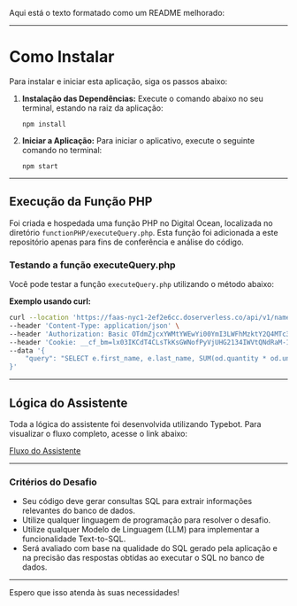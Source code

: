 Aqui está o texto formatado como um README melhorado:

---

# Como Instalar

Para instalar e iniciar esta aplicação, siga os passos abaixo:

1. **Instalação das Dependências:**
   Execute o comando abaixo no seu terminal, estando na raiz da aplicação:
   ```
   npm install
   ```

2. **Iniciar a Aplicação:**
   Para iniciar o aplicativo, execute o seguinte comando no terminal:
   ```
   npm start
   ```

---

## Execução da Função PHP

Foi criada e hospedada uma função PHP no Digital Ocean, localizada no diretório `functionPHP/executeQuery.php`. Esta função foi adicionada a este repositório apenas para fins de conferência e análise do código.

### Testando a função executeQuery.php

Você pode testar a função `executeQuery.php` utilizando o método abaixo:

**Exemplo usando curl:**
```bash
curl --location 'https://faas-nyc1-2ef2e6cc.doserverless.co/api/v1/namespaces/fn-4dc5eddf-ac28-4aef-a102-b1938ecfc752/actions/executeQuery?blocking=true&result=true' \
--header 'Content-Type: application/json' \
--header 'Authorization: Basic OTdmZjcxYWMtYWEwYi00YmI3LWFhMzktY2Q4MTc3ZWM4NjBlOnF3UDhpaWhyR2txbHcweW1kbkRBNE1kNUZKckk4OVpsTVpUcFp5NUpCTmk1Q2JJN3pwUkVsWnRtaldhQkl5Z1Y=' \
--header 'Cookie: __cf_bm=lx03IKCdT4CLsTkKsGWNofPyVjUHG2134IWVtQNdRaM-1719891096-1.0.1.1-DcQBrHmQXokD3VVJwn0DHs79IfYMR2nGTGQvV7eo3naJfN9IGt5aEFIfkhTAkrtWndHQcPbaeqOMrn4TJ21V_g' \
--data '{
    "query": "SELECT e.first_name, e.last_name, SUM(od.quantity * od.unit_price) as total_sales FROM employees e JOIN orders o ON e.id = o.employee_id JOIN order_details od ON o.id = od.order_id GROUP BY e.id ORDER BY total_sales DESC"
}'
```

---

## Lógica do Assistente

Toda a lógica do assistente foi desenvolvida utilizando Typebot. Para visualizar o fluxo completo, acesse o link abaixo:

[Fluxo do Assistente](https://build.norgebots.com/typebots/cly3nhw5l0013l3ebiu0ap83u/edit)

---

### Critérios do Desafio

- Seu código deve gerar consultas SQL para extrair informações relevantes do banco de dados.
- Utilize qualquer linguagem de programação para resolver o desafio.
- Utilize qualquer Modelo de Linguagem (LLM) para implementar a funcionalidade Text-to-SQL.
- Será avaliado com base na qualidade do SQL gerado pela aplicação e na precisão das respostas obtidas ao executar o SQL no banco de dados.

---

Espero que isso atenda às suas necessidades!